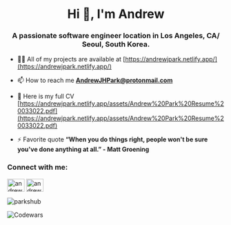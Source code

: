 <h1 align="center">Hi 👋, I'm Andrew</h1>
<h3 align="center">A passionate software engineer location in Los Angeles, CA/ Seoul, South Korea.</h3>

- 👨‍💻 All of my projects are available at [https://andrewjpark.netlify.app/](https://andrewjpark.netlify.app/)

- 📫 How to reach me **AndrewJHPark@protonmail.com**

- 📄 Here is my full CV [https://andrewjpark.netlify.app/assets/Andrew%20Park%20Resume%20033022.pdf](https://andrewjpark.netlify.app/assets/Andrew%20Park%20Resume%20033022.pdf)

- ⚡ Favorite quote **“When you do things right, people won't be sure you've done anything at all.” - Matt Groening**

<h3 align="left">Connect with me:</h3>
<p align="left">
<a href="https://twitter.com/andrewjpark_" target="blank"><img align="center" src="https://raw.githubusercontent.com/rahuldkjain/github-profile-readme-generator/master/src/images/icons/Social/twitter.svg" alt="andrewjpark_" height="30" width="40" /></a>
<a href="https://linkedin.com/in/andrew-jh-park" target="blank"><img align="center" src="https://raw.githubusercontent.com/rahuldkjain/github-profile-readme-generator/master/src/images/icons/Social/linked-in-alt.svg" alt="andrew-jh-park" height="30" width="40" /></a>
</p>

<p><img align="center" src="https://github-readme-stats.vercel.app/api/top-langs?username=parkshub&show_icons=true&locale=en&layout=compact" alt="parkshub" /></p>

![Codewars](https://github.r2v.ch/codewars?user=USERNAME)
